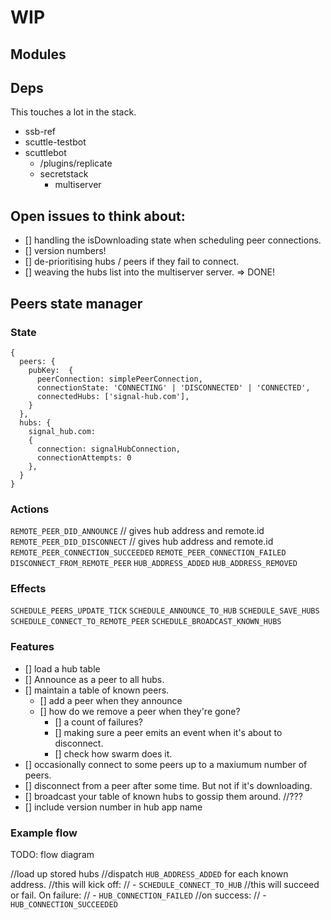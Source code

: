 # WIP

## Modules

## Deps

This touches a lot in the stack.

- ssb-ref
- scuttle-testbot
- scuttlebot
  - /plugins/replicate
  - secretstack
    - multiserver

## Open issues to think about:

- [] handling the isDownloading state when scheduling peer connections.
- [] version numbers!
- [] de-prioritising hubs / peers if they fail to connect. 
- [] weaving the hubs list into the multiserver server. => DONE!

## Peers state manager

### State

```
{
  peers: {
    pubKey:  {
      peerConnection: simplePeerConnection,
      connectionState: 'CONNECTING' | 'DISCONNECTED' | 'CONNECTED',
      connectedHubs: ['signal-hub.com'],
    } 
  },
  hubs: {
    signal_hub.com: 
    {
      connection: signalHubConnection,
      connectionAttempts: 0
    },
  }
}
```

### Actions

`REMOTE_PEER_DID_ANNOUNCE` // gives hub address and remote.id
`REMOTE_PEER_DID_DISCONNECT` // gives hub address and remote.id
`REMOTE_PEER_CONNECTION_SUCCEEDED`
`REMOTE_PEER_CONNECTION_FAILED`
`DISCONNECT_FROM_REMOTE_PEER`
`HUB_ADDRESS_ADDED`
`HUB_ADDRESS_REMOVED`

### Effects

`SCHEDULE_PEERS_UPDATE_TICK`
`SCHEDULE_ANNOUNCE_TO_HUB`
`SCHEDULE_SAVE_HUBS`
`SCHEDULE_CONNECT_TO_REMOTE_PEER`
`SCHEDULE_BROADCAST_KNOWN_HUBS`

### Features

- [] load a hub table
- [] Announce as a peer to all hubs.
- [] maintain a table of known peers.
  - [] add a peer when they announce
  - [] how do we remove a peer when they're gone?
    - [] a count of failures?
    - [] making sure a peer emits an event when it's about to disconnect.
    - [] check how swarm does it.
- [] occasionally connect to some peers up to a maxiumum number of peers.
- [] disconnect from a peer after some time. But not if it's downloading.
- [] broadcast your table of known hubs to gossip them around. //??? 
- [] include version number in hub app name

### Example flow

TODO: flow diagram

//load up stored hubs
//dispatch `HUB_ADDRESS_ADDED` for each known address.
//this will kick off:
// - `SCHEDULE_CONNECT_TO_HUB`
//this will succeed or fail. On failure:
// - `HUB_CONNECTION_FAILED`
//on success:
// - `HUB_CONNECTION_SUCCEEDED`
